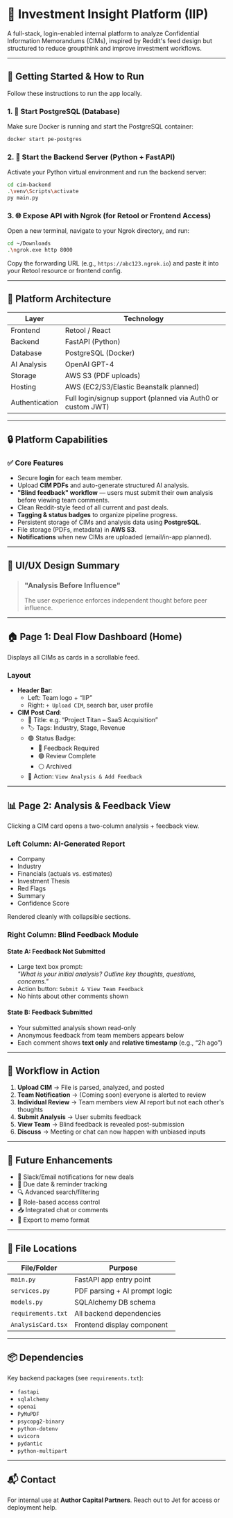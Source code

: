 # 💼 Investment Insight Platform (IIP)

A full-stack, login-enabled internal platform to analyze Confidential Information Memorandums (CIMs), inspired by Reddit's feed design but structured to reduce groupthink and improve investment workflows.

---

## 🚀 Getting Started & How to Run

Follow these instructions to run the app locally.

### 1. 🐘 Start PostgreSQL (Database)

Make sure Docker is running and start the PostgreSQL container:

```bash
docker start pe-postgres
```

### 2. 🐍 Start the Backend Server (Python + FastAPI)

Activate your Python virtual environment and run the backend server:

```bash
cd cim-backend
.\venv\Scripts\activate
py main.py
```

### 3. 🌐 Expose API with Ngrok (for Retool or Frontend Access)

Open a new terminal, navigate to your Ngrok directory, and run:

```bash
cd ~/Downloads
.\ngrok.exe http 8000
```

Copy the forwarding URL (e.g., `https://abc123.ngrok.io`) and paste it into your Retool resource or frontend config.

---

## 🧱 Platform Architecture

| Layer           | Technology         |
|----------------|--------------------|
| Frontend       | Retool / React     |
| Backend        | FastAPI (Python)   |
| Database       | PostgreSQL (Docker)|
| AI Analysis    | OpenAI GPT-4       |
| Storage        | AWS S3 (PDF uploads) |
| Hosting        | AWS (EC2/S3/Elastic Beanstalk planned) |
| Authentication | Full login/signup support (planned via Auth0 or custom JWT) |

---

## 🔒 Platform Capabilities

### ✅ Core Features

- Secure **login** for each team member.
- Upload **CIM PDFs** and auto-generate structured AI analysis.
- **"Blind feedback" workflow** — users must submit their own analysis before viewing team comments.
- Clean Reddit-style feed of all current and past deals.
- **Tagging & status badges** to organize pipeline progress.
- Persistent storage of CIMs and analysis data using **PostgreSQL**.
- File storage (PDFs, metadata) in **AWS S3**.
- **Notifications** when new CIMs are uploaded (email/in-app planned).

---

## 🎨 UI/UX Design Summary

> ### "Analysis Before Influence"
> The user experience enforces independent thought before peer influence.

---

## 🏠 Page 1: Deal Flow Dashboard (Home)

Displays all CIMs as cards in a scrollable feed.

### Layout

- **Header Bar**:
  - Left: Team logo + “IIP”
  - Right: `+ Upload CIM`, search bar, user profile
- **CIM Post Card**:
  - 📄 Title: e.g. “Project Titan – SaaS Acquisition”
  - 🏷️ Tags: Industry, Stage, Revenue
  - 🟢 Status Badge:
    - 🔵 Feedback Required
    - 🟢 Review Complete
    - ⚪ Archived
  - 🔎 Action: `View Analysis & Add Feedback`

---

## 📊 Page 2: Analysis & Feedback View

Clicking a CIM card opens a two-column analysis + feedback view.

### Left Column: AI-Generated Report

- Company
- Industry
- Financials (actuals vs. estimates)
- Investment Thesis
- Red Flags
- Summary
- Confidence Score

Rendered cleanly with collapsible sections.

### Right Column: Blind Feedback Module

#### State A: Feedback Not Submitted

- Large text box prompt:  
  _"What is your initial analysis? Outline key thoughts, questions, concerns."_
- Action button: `Submit & View Team Feedback`
- No hints about other comments shown

#### State B: Feedback Submitted

- Your submitted analysis shown read-only
- Anonymous feedback from team members appears below
- Each comment shows **text only** and **relative timestamp** (e.g., “2h ago”)

---

## 🔁 Workflow in Action

1. **Upload CIM** → File is parsed, analyzed, and posted
2. **Team Notification** → (Coming soon) everyone is alerted to review
3. **Individual Review** → Team members view AI report but not each other's thoughts
4. **Submit Analysis** → User submits feedback
5. **View Team** → Blind feedback is revealed post-submission
6. **Discuss** → Meeting or chat can now happen with unbiased inputs

---

## 🧠 Future Enhancements

- 🔔 Slack/Email notifications for new deals
- 📆 Due date & reminder tracking
- 🔍 Advanced search/filtering
- 👥 Role-based access control
- 📥 Integrated chat or comments
- 🧾 Export to memo format

---

## 📁 File Locations

| File/Folder       | Purpose                        |
|-------------------|--------------------------------|
| `main.py`         | FastAPI app entry point        |
| `services.py`     | PDF parsing + AI prompt logic  |
| `models.py`       | SQLAlchemy DB schema           |
| `requirements.txt`| All backend dependencies       |
| `AnalysisCard.tsx`| Frontend display component     |

---

## 📦 Dependencies

Key backend packages (see `requirements.txt`):

- `fastapi`
- `sqlalchemy`
- `openai`
- `PyMuPDF`
- `psycopg2-binary`
- `python-dotenv`
- `uvicorn`
- `pydantic`
- `python-multipart`

---

## 📬 Contact

For internal use at **Author Capital Partners**. Reach out to Jet for access or deployment help.
